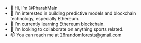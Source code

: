 - 👋 Hi, I’m @PharahMain
- 👀 I’m interested in building predictive models and blockchain technology, especially Ethereum.
- 🌱 I’m currently learning Ethereum blockchain.
- 💞️ I’m looking to collaborate on anything sports related.
- 📫 You can reach me at 26randomforests@gmail.com

<!---
PharahMain/PharahMain is a ✨ special ✨ repository because its `README.md` (this file) appears on your GitHub profile.
You can click the Preview link to take a look at your changes.
--->
